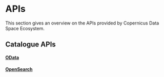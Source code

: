 # APIs 
This section gives an overview on the APIs provided by Copernicus Data Space Ecosystem.

 


## Catalogue APIs

#### [OData](APIs/OData.md)
#### [OpenSearch](APIs/OpenSearch.md)
  <!-- *  [OpenSearch (Resto)](/APIs.md) -->
  <!-- *  [STAC API](/APIs.md) -->
  <!-- *  [Sentinel Hub Catalog API](/APIs.md) -->